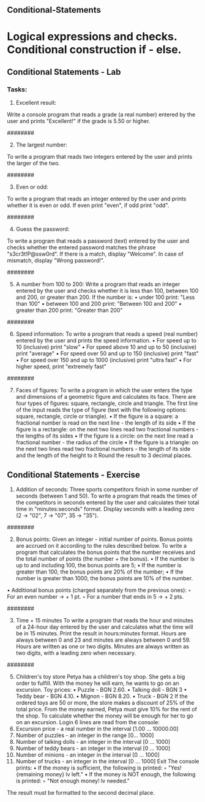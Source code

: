 ## Conditional-Statements

# Logical expressions and checks. Conditional construction if - else.

## Conditional Statements - Lab

### Tasks:

1. Excellent result:
   
Write a console program that reads a grade (a real number) entered by the user and prints "Excellent!" if the grade is 5.50 or higher.

########

2. The largest number:
   
To write a program that reads two integers entered by the user and prints the larger of the two.

########

3. Even or odd:
   
To write a program that reads an integer entered by the user and prints whether it is even or odd. 
If even print "even", if odd print "odd".

########

4. Guess the password:
   
To write a program that reads a password (text) entered by the user and checks whether the entered password matches the phrase "s3cr3t!P@ssw0rd". If there is a match, display "Welcome". In case of mismatch, display "Wrong password!".

########

5. A number from 100 to 200:
Write a program that reads an integer entered by the user and checks whether it is less than 100, between 100 and 200, or greater than 200. If the number is:
 • under 100 print: "Less than 100"
 • between 100 and 200 print: "Between 100 and 200"
 • greater than 200 print: "Greater than 200"

########

6. Speed ​​information:
To write a program that reads a speed (real number) entered by the user and prints the speed information.
 • For speed up to 10 (inclusive) print "slow"
 • For speed above 10 and up to 50 (inclusive) print "average"
 • For speed over 50 and up to 150 (inclusive) print "fast"
 • For speed over 150 and up to 1000 (inclusive) print "ultra fast"
 • For higher speed, print "extremely fast"

########

7. Faces of figures:
To write a program in which the user enters the type and dimensions of a geometric figure and calculates its face. There are four types of figures: square, rectangle, circle and triangle. The first line of the input reads the type of figure (text with the following options: square, rectangle, circle or triangle).
 • If the figure is a square: a fractional number is read on the next line - the length of its side
 • If the figure is a rectangle: on the next two lines read two fractional numbers - the lengths of its sides
 • If the figure is a circle: on the next line read a fractional number - the radius of the circle
 • If the figure is a triangle: on the next two lines read two fractional numbers - the length of its side and the length of the height to it
Round the result to 3 decimal places.

## Conditional Statements - Exercise

1. Addition of seconds:
Three sports competitors finish in some number of seconds (between 1 and 50). To write a program that reads the times of the competitors in seconds entered by the user and calculates their total time in "minutes:seconds" format. Display seconds with a leading zero (2 -> "02", 7 -> "07", 35 -> "35").

########

2. Bonus points:
Given an integer - initial number of points. Bonus points are accrued on it according to the rules described below. To write a program that calculates the bonus points that the number receives and the total number of points (the number + the bonus).
 • If the number is up to and including 100, the bonus points are 5;
 • If the number is greater than 100, the bonus points are 20% of the number;
 • If the number is greater than 1000, the bonus points are 10% of the number.

 • Additional bonus points (charged separately from the previous ones):
 ◦ For an even number -> + 1 pt.
 ◦ For a number that ends in 5 -> + 2 pts.

########

3. Time + 15 minutes
To write a program that reads the hour and minutes of a 24-hour day entered by the user and calculates what the time will be in 15 minutes. Print the result in hours:minutes format. Hours are always between 0 and 23 and minutes are always between 0 and 59. Hours are written as one or two digits. Minutes are always written as two digits, with a leading zero when necessary.

########

5. Children's toy store
Petya has a children's toy shop. She gets a big order to fulfill. With the money he will earn, he wants to go on an excursion.
Toy prices:
 • Puzzle - BGN 2.60.
 • Talking doll - BGN 3
 • Teddy bear - BGN 4.10.
 • Mignon - BGN 8.20.
 • Truck - BGN 2
If the ordered toys are 50 or more, the store makes a discount of 25% of the total price. From the money earned, Petya must give 10% for the rent of the shop. To calculate whether the money will be enough for her to go on an excursion.
Login
6 lines are read from the console:
 1. Excursion price - a real number in the interval [1.00 … 10000.00]
 2. Number of puzzles - an integer in the range [0… 1000]
 3. Number of talking dolls - an integer in the interval [0 … 1000]
 4. Number of teddy bears - an integer in the interval [0 … 1000]
 5. Number of minions - an integer in the interval [0 … 1000]
 6. Number of trucks - an integer in the interval [0 … 1000]
Exit
The console prints:
 • If the money is sufficient, the following is printed:
 ◦ "Yes! {remaining money} lv left."
 • If the money is NOT enough, the following is printed:
 ◦ "Not enough money! lv needed."

The result must be formatted to the second decimal place.


